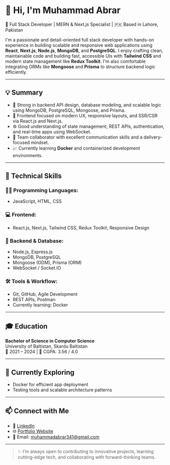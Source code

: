 # 👋 Hi, I'm Muhammad Abrar

🚀 Full Stack Developer | MERN & Next.js Specialist | 🇵🇰 Based in Lahore, Pakistan

I'm a passionate and detail-oriented full stack developer with hands-on experience in building scalable and responsive web applications using **React**, **Next.js**, **Node.js**, **MongoDB**, and **PostgreSQL**. I enjoy crafting clean, maintainable code and building fast, accessible UIs with **Tailwind CSS** and modern state management like **Redux Toolkit**. I'm also comfortable integrating ORMs like **Mongoose** and **Prisma** to structure backend logic efficiently.

---

## 💡 Summary

- 🔧 Strong in backend API design, database modeling, and scalable logic using MongoDB, PostgreSQL, Mongoose, and Prisma.
- 🎨 Frontend focused on modern UX, responsive layouts, and SSR/CSR via React.js and Next.js.
- ⚙️ Good understanding of state management, REST APIs, authentication, and real-time apps using WebSocket.
- 🤝 Team collaborator with excellent communication skills and a delivery-focused mindset.
- 📈 Currently learning **Docker** and containerized development environments.

---

## 🧠 Technical Skills

### 👨‍💻 Programming Languages:
- JavaScript, HTML, CSS

### 💻 Frontend:
- React.js, Next.js, Tailwind CSS, Redux Toolkit, Responsive Design

### 🔧 Backend & Database:
- Node.js, Express.js  
- MongoDB, PostgreSQL  
- Mongoose (ODM), Prisma (ORM)  
- WebSocket / Socket.IO

### 🛠️ Tools & Workflow:
- Git, GitHub, Agile Development
- REST APIs, Postman
- Currently learning: Docker

---

## 🎓 Education

**Bachelor of Science in Computer Science**  
University of Baltistan, Skardu Baltistan  
📅 2021 – 2024 | 🎯 CGPA: 3.56 / 4.0

---

## 🌱 Currently Exploring

- Docker for efficient app deployment
- Testing tools and scalable architecture patterns

---

## 📫 Connect with Me

- 🔗 [LinkedIn](https://www.linkedin.com/in/muhammad-a-799a55258/)
- 🌐 [Portfolio Website](https://abrar341.github.io/portfolio/)
- 📧 Email: muhammadabrar341@gmail.com

---

> ✨ I’m always open to contributing to innovative projects, learning cutting-edge tech, and collaborating with forward-thinking teams.
